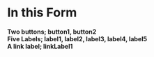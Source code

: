 <h1>In this Form</h1>

<b>
 Two buttons; button1, button2
 <br>
 Five Labels; label1, label2, label3, label4, label5
 <br>
 A link label; linkLabel1
